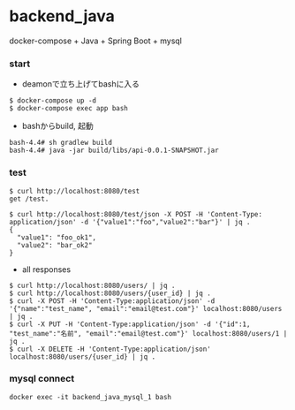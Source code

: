 # backend_java
docker-compose + Java + Spring Boot + mysql

### start
- deamonで立ち上げてbashに入る
```
$ docker-compose up -d
$ docker-compose exec app bash
```
- bashからbuild, 起動
```
bash-4.4# sh gradlew build
bash-4.4# java -jar build/libs/api-0.0.1-SNAPSHOT.jar
```

### test
```
$ curl http://localhost:8080/test
get /test.

$ curl http://localhost:8080/test/json -X POST -H 'Content-Type: application/json' -d '{"value1":"foo","value2":"bar"}' | jq .
{
  "value1": "foo_ok1",
  "value2": "bar_ok2"
}
```

- all responses
```
$ curl http://localhost:8080/users/ | jq .
$ curl http://localhost:8080/users/{user_id} | jq . 
$ curl -X POST -H 'Content-Type:application/json' -d '{"name":"test_name", "email":"email@test.com"}' localhost:8080/users | jq .
$ curl -X PUT -H 'Content-Type:application/json' -d '{"id":1, "test_name":"名前", "email":"email@test.com"}' localhost:8080/users/1 | jq . 
$ curl -X DELETE -H 'Content-Type:application/json'  localhost:8080/users/{user_id} | jq .
```

### mysql connect
```
docker exec -it backend_java_mysql_1 bash
```
